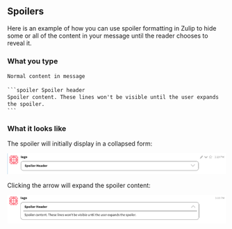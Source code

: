 ## Spoilers

Here is an example of how you can use spoiler formatting in Zulip to hide some
or all of the content in your message until the reader chooses to reveal it.

### What you type

~~~
Normal content in message

```spoiler Spoiler header
Spoiler content. These lines won't be visible until the user expands the spoiler.
```
~~~

### What it looks like

The spoiler will initially display in a collapsed form:

![Spoiler collapsed](/static/images/help/spoiler-collapsed.png)

Clicking the arrow will expand the spoiler content:

![Spoiler expanded](/static/images/help/spoiler-expanded.png)
